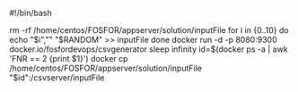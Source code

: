 #!/bin/bash


rm -rf /home/centos/FOSFOR/appserver/solution/inputFile
for i in {0..10}
  do
     echo "$i","" "$RANDOM" >> inputFile
done
docker run -d -p 8080:9300 docker.io/fosfordevops/csvgenerator sleep infinity
id=$(docker ps -a | awk 'FNR == 2 {print $1}')
docker cp /home/centos/FOSFOR/appserver/solution/inputFile "$id":/csvserver/inputFile
